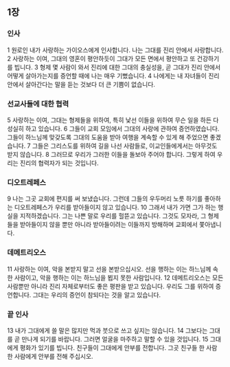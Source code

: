 ## 1장
### 인사
1 원로인 내가 사랑하는 가이오스에게 인사합니다. 나는 그대를 진리 안에서 사랑합니다.
2 사랑하는 이여, 그대의 영혼이 평안하듯이 그대가 모든 면에서 평안하고 또 건강하기를 빕니다.
3 형제 몇 사람이 와서 진리에 대한 그대의 충실성을, 곧 그대가 진리 안에서 어떻게 살아가는지를 증언할 때에 나는 매우 기뻤습니다.
4 나에게는 내 자녀들이 진리 안에서 살아간다는 말을 듣는 것보다 더 큰 기쁨이 없습니다.
### 선교사들에 대한 협력
5 사랑하는 이여, 그대는 형제들을 위하여, 특히 낯선 이들을 위하여 무슨 일을 하든 다 성실히 하고 있습니다.
6 그들이 교회 모임에서 그대의 사랑에 관하여 증언하였습니다. 그들이 하느님께 맞갖도록 그대의 도움을 받아 여행을 계속할 수 있게 해 주었으면 좋겠습니다.
7 그들은 그리스도를 위하여 길을 나선 사람들로, 이교인들에게서는 아무것도 받지 않습니다.
8 그러므로 우리가 그러한 이들을 돌보아 주어야 합니다. 그렇게 하여 우리는 진리의 협력자가 되는 것입니다.
### 디오트레페스
9 나는 그곳 교회에 편지를 써 보냈습니다. 그런데 그들의 우두머리 노릇 하기를 좋아하는 디오트레페스가 우리를 받아들이지 않고 있습니다.
10 그래서 내가 가면 그가 하는 행실을 지적하겠습니다. 그는 나쁜 말로 우리를 헐뜯고 있습니다. 그것도 모자라, 그 형제들을 받아들이지 않을 뿐만 아니라 받아들이려는 이들까지 방해하며 교회에서 쫓아냅니다.
### 데메트리오스
11 사랑하는 이여, 악을 본받지 말고 선을 본받으십시오. 선을 행하는 이는 하느님께 속한 사람이고, 악을 행하는 이는 하느님을 뵙지 못한 사람입니다.
12 데메트리오스는 모든 사람뿐만 아니라 진리 자체로부터도 좋은 평판을 받고 있습니다. 우리도 그를 위하여 증언합니다. 그대는 우리의 증언이 참되다는 것을 알고 있습니다.
### 끝 인사
13 내가 그대에게 쓸 말은 많지만 먹과 붓으로 쓰고 싶지는 않습니다.
14 그보다는 그대를 곧 만나게 되기를 바랍니다. 그러면 얼굴을 마주하고 말할 수 있을 것입니다.
15 그대에게 평화가 있기를 빕니다. 친구들이 그대에게 안부를 전합니다. 그곳 친구들 한 사람 한 사람에게 안부를 전해 주십시오.
